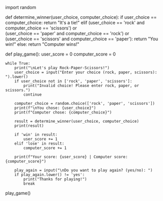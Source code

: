 import random

def determine_winner(user_choice, computer_choice):
    if user_choice == computer_choice:
        return "It's a tie!"
    elif (user_choice == 'rock' and computer_choice == 'scissors') or \
         (user_choice == 'paper' and computer_choice == 'rock') or \
         (user_choice == 'scissors' and computer_choice == 'paper'):
        return "You win!"
    else:
        return "Computer wins!"

def play_game():
    user_score = 0
    computer_score = 0

    while True:
        print("\nLet's play Rock-Paper-Scissors!")
        user_choice = input("Enter your choice (rock, paper, scissors): ").lower()
        if user_choice not in ['rock', 'paper', 'scissors']:
            print("Invalid choice! Please enter rock, paper, or scissors.")
            continue

        computer_choice = random.choice(['rock', 'paper', 'scissors'])
        print(f"\nYou chose: {user_choice}")
        print(f"Computer chose: {computer_choice}")

        result = determine_winner(user_choice, computer_choice)
        print(result)

        if 'win' in result:
            user_score += 1
        elif 'lose' in result:
            computer_score += 1

        print(f"Your score: {user_score} | Computer score: {computer_score}")

        play_again = input("\nDo you want to play again? (yes/no): ")
        if play_again.lower() != 'yes':
            print("Thanks for playing!")
            break

play_game()

